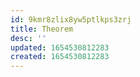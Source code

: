 ```yaml
---
id: 9kmr8zlix8yw5ptlkps3zrj
title: Theorem
desc: ''
updated: 1654530812283
created: 1654530812283
---
```


